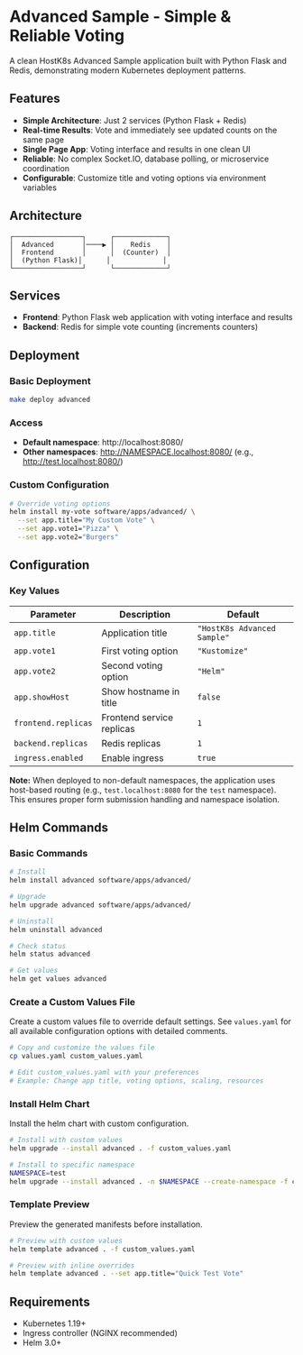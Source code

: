 # Advanced Sample - Simple & Reliable Voting

A clean HostK8s Advanced Sample application built with Python Flask and Redis, demonstrating modern Kubernetes deployment patterns.

## Features

- **Simple Architecture**: Just 2 services (Python Flask + Redis)
- **Real-time Results**: Vote and immediately see updated counts on the same page
- **Single Page App**: Voting interface and results in one clean UI
- **Reliable**: No complex Socket.IO, database polling, or microservice coordination
- **Configurable**: Customize title and voting options via environment variables

## Architecture

```
┌─────────────────┐      ┌─────────────┐
│  Advanced       │────▶ │    Redis    │
│  Frontend       │      │  (Counter)  │
│  (Python Flask)│      │             │
└─────────────────┘      └─────────────┘
```

## Services

- **Frontend**: Python Flask web application with voting interface and results
- **Backend**: Redis for simple vote counting (increments counters)

## Deployment

### Basic Deployment
```bash
make deploy advanced
```

### Access
- **Default namespace**: http://localhost:8080/
- **Other namespaces**: http://NAMESPACE.localhost:8080/ (e.g., http://test.localhost:8080/)

### Custom Configuration
```bash
# Override voting options
helm install my-vote software/apps/advanced/ \
  --set app.title="My Custom Vote" \
  --set app.vote1="Pizza" \
  --set app.vote2="Burgers"
```

## Configuration

### Key Values

| Parameter | Description | Default |
|-----------|-------------|---------|
| `app.title` | Application title | `"HostK8s Advanced Sample"` |
| `app.vote1` | First voting option | `"Kustomize"` |
| `app.vote2` | Second voting option | `"Helm"` |
| `app.showHost` | Show hostname in title | `false` |
| `frontend.replicas` | Frontend service replicas | `1` |
| `backend.replicas` | Redis replicas | `1` |
| `ingress.enabled` | Enable ingress | `true` |

**Note:** When deployed to non-default namespaces, the application uses host-based routing (e.g., `test.localhost:8080` for the `test` namespace). This ensures proper form submission handling and namespace isolation.

## Helm Commands

### Basic Commands
```bash
# Install
helm install advanced software/apps/advanced/

# Upgrade
helm upgrade advanced software/apps/advanced/

# Uninstall
helm uninstall advanced

# Check status
helm status advanced

# Get values
helm get values advanced
```

### Create a Custom Values File

Create a custom values file to override default settings. See `values.yaml` for all available configuration options with detailed comments.

```bash
# Copy and customize the values file
cp values.yaml custom_values.yaml

# Edit custom_values.yaml with your preferences
# Example: Change app title, voting options, scaling, resources
```

### Install Helm Chart

Install the helm chart with custom configuration.

```bash
# Install with custom values
helm upgrade --install advanced . -f custom_values.yaml

# Install to specific namespace
NAMESPACE=test
helm upgrade --install advanced . -n $NAMESPACE --create-namespace -f custom_values.yaml
```

### Template Preview

Preview the generated manifests before installation.

```bash
# Preview with custom values
helm template advanced . -f custom_values.yaml

# Preview with inline overrides
helm template advanced . --set app.title="Quick Test Vote"
```

## Requirements

- Kubernetes 1.19+
- Ingress controller (NGINX recommended)
- Helm 3.0+

